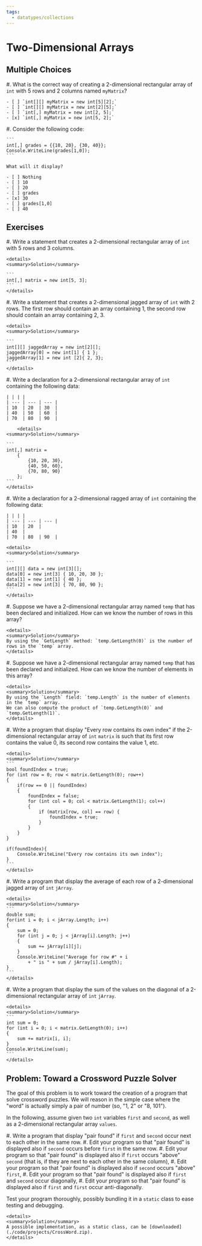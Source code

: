 ```yaml
---
tags:
  - datatypes/collections
---
```


# Two-Dimensional Arrays

## Multiple Choices

#. What is the correct way of creating a 2-dimensional rectangular array of `int` with 5 rows and 2 columns named `myMatrix`?

    - [ ] `int[][] myMatrix = new int[5][2];`
    - [ ] `int[][] myMatrix = new int[2][5];`
    - [ ] `int[,] myMatrix = new int[2, 5];`
    - [x] `int[,] myMatrix = new int[5, 2];`

#. Consider the following code:

    ```
    int[,] grades = {{10, 20}, {30, 40}};
    Console.WriteLine(grades[1,0]);
    ```

    What will it display?
    
    - [ ] Nothing
    - [ ] 10
    - [ ] 20
    - [ ] grades
    - [x] 30
    - [ ] grades[1,0]
    - [ ] 40


## Exercises

#. Write a statement that creates a 2-dimensional rectangular array of `int` with 5 rows and 3 columns.

    <details>
    <summary>Solution</summary>

    ```
    int[,] matrix = new int[5, 3];
    ```
    </details>

#. Write a statement that creates a 2-dimensional jagged array of `int` with 2 rows. The first row should contain an array containing 1, the second row should contain an array containing 2, 3.

    <details>
    <summary>Solution</summary>

    ```
    int[][] jaggedArray = new int[2][];
    jaggedArray[0] = new int[1] { 1 };
    jaggedArray[1] = new int [2]{ 2, 3};
    ```
    </details>


#. Write a declaration for a 2-dimensional rectangular array of `int` containing the following data:

    | | | | 
    | --- | --- | --- | 
    | 10  | 20  | 30  |
    | 40  | 50  | 60  | 
    | 70  | 80  | 90  | 
    
        <details>
    <summary>Solution</summary>

    ```
    int[,] matrix =
        {
            {10, 20, 30},
            {40, 50, 60},
            {70, 80, 90}
        };
    ```
    </details>

#. Write a declaration for a 2-dimensional ragged array of `int` containing the following data:

    | | | | 
    | --- | --- | --- | 
    | 10  | 20  | 
    | 40  |
    | 70  | 80  | 90  | 
    
    <details>
    <summary>Solution</summary>

    ```
    int[][] data = new int[3][];
    data[0] = new int[3] { 10, 20, 30 };
    data[1] = new int[1] { 40 };
    data[2] = new int[3] { 70, 80, 90 };
    ```
    </details>


#. Suppose we have a 2-dimensional rectangular array named `temp` that has been declared and initialized. How can we know the number of rows in this array?
    
    <details>
    <summary>Solution</summary>
    By using the `GetLength` method: `temp.GetLength(0)` is the number of rows in the `temp` array.
    </details>
    
#. Suppose we have a 2-dimensional rectangular array named `temp` that has been declared and initialized. How can we know the number of elements in this array?
    
    <details>
    <summary>Solution</summary>
    By using the `Length` field: `temp.Length` is the number of elements in the `temp` array.
    We can also compute the product of `temp.GetLength(0)` and `temp.GetLength(1)`.
    </details>

#. Write a program that display "Every row contains its own index" if the 2-dimensional rectangular array of `int` `matrix` is such that its first row contains the value 0, its second row contains the value 1, etc.

    <details>
    <summary>Solution</summary>
    ```
    bool foundIndex = true;
    for (int row = 0; row < matrix.GetLength(0); row++)
    {
        if(row == 0 || foundIndex)
        {
            foundIndex = false;
            for (int col = 0; col < matrix.GetLength(1); col++)
            {
                if (matrix[row, col] == row) {
                    foundIndex = true;
                }
            }
        }
    }

    if(foundIndex){
        Console.WriteLine("Every row contains its own index");
    }
    ```
    </details>

#. Write a program that display the average of each row of a 2-dimensional jagged array of `int` `jArray`.

    <details>
    <summary>Solution</summary>
    ```
    double sum;
    for(int i = 0; i < jArray.Length; i++)
    {
        sum = 0;
        for (int j = 0; j < jArray[i].Length; j++)
        {
            sum += jArray[i][j];
        }
        Console.WriteLine("Average for row #" + i
            + " is " + sum / jArray[i].Length);
    }
    ```
    </details>

#. Write a program that display the sum of the values on the diagonal of a 2-dimensional rectangular array of `int` `jArray`.

    <details>
    <summary>Solution</summary>
    ```
    int sum = 0;
    for (int i = 0; i < matrix.GetLength(0); i++)
    {
        sum += matrix[i, i];
    }
    Console.WriteLine(sum);
    ```
    </details>

## Problem: Toward a Crossword Puzzle Solver

The goal of this problem is to work toward the creation of a program that solve crossword puzzles.
We will reason in the simple case where the "word" is actually simply a pair of number (so, "1, 2" or "8, 101").

In the following, assume given two `int` variables `first` and `second`, as well as a 2-dimensional rectangular array `values`.

#. Write a program that display "pair found" if `first` and `second` occur next to each other in the same row.
#. Edit your program so that "pair found" is displayed also if `second` occurs before `first` in the same row.
#. Edit your program so that "pair found" is displayed also if `first` occurs "above" `second` (that is, if they are next to each other in the same column),
#. Edit your program so that "pair found" is displayed also if `second` occurs "above" `first`,
#. Edit your program so that "pair found" is displayed also if `first` and `second` occur diagonally,
#. Edit your program so that "pair found" is displayed also if `first` and `first` occur anti-diagonally.

Test your program thoroughly, possibly bundling it in a `static` class to ease testing and debugging.

    <details>
    <summary>Solution</summary>
    A possible implementation, as a static class, can be [downloaded](./code/projects/CrossWord.zip).
    </details>

